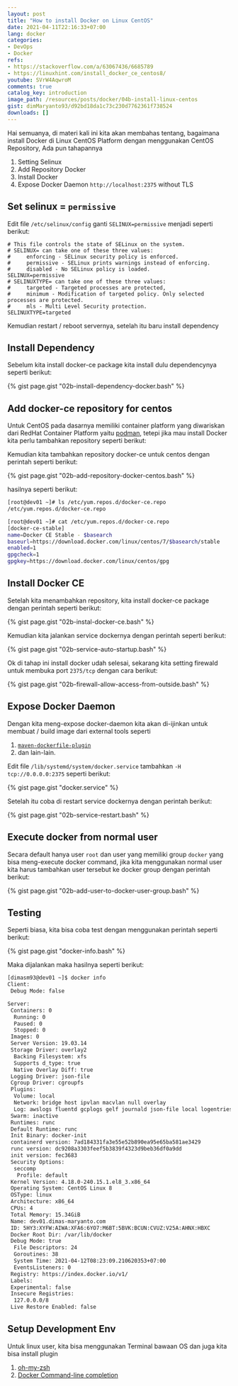 ```yaml
---
layout: post
title: "How to install Docker on Linux CentOS"
date: 2021-04-11T22:16:33+07:00
lang: docker
categories:
- DevOps
- Docker
refs: 
- https://stackoverflow.com/a/63067436/6685789
- https://linuxhint.com/install_docker_ce_centos8/
youtube: SVrW4AqwroM
comments: true
catalog_key: introduction
image_path: /resources/posts/docker/04b-install-linux-centos
gist: dimMaryanto93/d92bd18da1c73c230d7762361f738524
downloads: []
---
```


Hai semuanya, di materi kali ini kita akan membahas tentang, bagaimana install Docker di Linux CentOS Platform dengan menggunakan CentOS Repository, Ada pun tahapannya 

1. Setting Selinux
2. Add Repository Docker
3. Install Docker
4. Expose Docker Daemon `http://localhost:2375` without TLS

## Set selinux = `permissive`

Edit file `/etc/selinux/config` ganti `SELINUX=permissive` menjadi seperti berikut:

```config
# This file controls the state of SELinux on the system.
# SELINUX= can take one of these three values:
#     enforcing - SELinux security policy is enforced.
#     permissive - SELinux prints warnings instead of enforcing.
#     disabled - No SELinux policy is loaded.
SELINUX=permissive
# SELINUXTYPE= can take one of these three values:
#     targeted - Targeted processes are protected,
#     minimum - Modification of targeted policy. Only selected processes are protected. 
#     mls - Multi Level Security protection.
SELINUXTYPE=targeted
```

Kemudian restart / reboot servernya, setelah itu baru install dependency

## Install Dependency

Sebelum kita install docker-ce package kita install dulu dependencynya seperti berikut:

{% gist page.gist "02b-install-dependency-docker.bash" %}


## Add docker-ce repository for centos

Untuk CentOS pada dasarnya memiliki container platform yang diwariskan dari RedHat Container Platform yaitu [podman](https://podman.io/), tetepi jika mau install Docker kita perlu tambahkan repository seperti berikut:

Kemudian kita tambahkan repository docker-ce untuk centos dengan perintah seperti berikut:

{% gist page.gist "02b-add-repository-docker-centos.bash" %}

hasilnya seperti berikut:

```bash
[root@dev01 ~]# ls /etc/yum.repos.d/docker-ce.repo
/etc/yum.repos.d/docker-ce.repo

[root@dev01 ~]# cat /etc/yum.repos.d/docker-ce.repo
[docker-ce-stable]
name=Docker CE Stable - $basearch
baseurl=https://download.docker.com/linux/centos/7/$basearch/stable
enabled=1
gpgcheck=1
gpgkey=https://download.docker.com/linux/centos/gpg
```

## Install Docker CE

Setelah kita menambahkan repository, kita install docker-ce package dengan perintah seperti berikut:

{% gist page.gist "02b-instal-docker-ce.bash" %}

Kemudian kita jalankan service dockernya dengan perintah seperti berikut:

{% gist page.gist "02b-service-auto-startup.bash" %}

Ok di tahap ini install docker udah selesai, sekarang kita setting firewald untuk membuka port `2375/tcp` dengan cara berikut:

{% gist page.gist "02b-firewall-allow-access-from-outside.bash" %}

## Expose Docker Daemon

Dengan kita meng-expose docker-daemon kita akan di-ijinkan untuk membuat / build image dari external tools seperti 

1. [`maven-dockerfile-plugin`](https://github.com/spotify/dockerfile-maven)
2. dan lain-lain.

Edit file `/lib/systemd/system/docker.service` tambahkan `-H tcp://0.0.0.0:2375` seperti berikut:

{% gist page.gist "docker.service" %}

Setelah itu coba di restart service dockernya dengan perintah berikut:

{% gist page.gist "02b-service-restart.bash" %}

## Execute docker from normal user

Secara default hanya user `root` dan user yang memiliki group `docker` yang bisa meng-execute docker command, jika kita menggunakan normal user kita harus tambahkan user tersebut ke docker group dengan perintah berikut:

{% gist page.gist "02b-add-user-to-docker-user-group.bash" %}

## Testing

Seperti biasa, kita bisa coba test dengan menggunakan perintah seperti berikut:

{% gist page.gist "docker-info.bash" %}

Maka dijalankan maka hasilnya seperti berikut:

```bash
[dimasm93@dev01 ~]$ docker info
Client:
 Debug Mode: false

Server:
 Containers: 0
  Running: 0
  Paused: 0
  Stopped: 0
 Images: 0
 Server Version: 19.03.14
 Storage Driver: overlay2
  Backing Filesystem: xfs
  Supports d_type: true
  Native Overlay Diff: true
 Logging Driver: json-file
 Cgroup Driver: cgroupfs
 Plugins:
  Volume: local
  Network: bridge host ipvlan macvlan null overlay
  Log: awslogs fluentd gcplogs gelf journald json-file local logentries splunk syslog
 Swarm: inactive
 Runtimes: runc
 Default Runtime: runc
 Init Binary: docker-init
 containerd version: 7ad184331fa3e55e52b890ea95e65ba581ae3429
 runc version: dc9208a3303feef5b3839f4323d9beb36df0a9dd
 init version: fec3683
 Security Options:
  seccomp
   Profile: default
 Kernel Version: 4.18.0-240.15.1.el8_3.x86_64
 Operating System: CentOS Linux 8
 OSType: linux
 Architecture: x86_64
 CPUs: 4
 Total Memory: 15.34GiB
 Name: dev01.dimas-maryanto.com
 ID: 5HY3:XYFW:AIWA:XFA6:6YO7:M6BT:5BVK:BCUN:CVUZ:V25A:AHNX:HBXC
 Docker Root Dir: /var/lib/docker
 Debug Mode: true
  File Descriptors: 24
  Goroutines: 38
  System Time: 2021-04-12T08:23:09.210620353+07:00
  EventsListeners: 0
 Registry: https://index.docker.io/v1/
 Labels:
 Experimental: false
 Insecure Registries:
  127.0.0.0/8
 Live Restore Enabled: false
```

## Setup Development Env

Untuk linux user, kita bisa menggunakan Terminal bawaan OS dan juga kita bisa install plugin

1. [oh-my-zsh](https://github.com/ohmyzsh/ohmyzsh)
2. [Docker Command-line completion](https://docs.docker.com/compose/completion/)